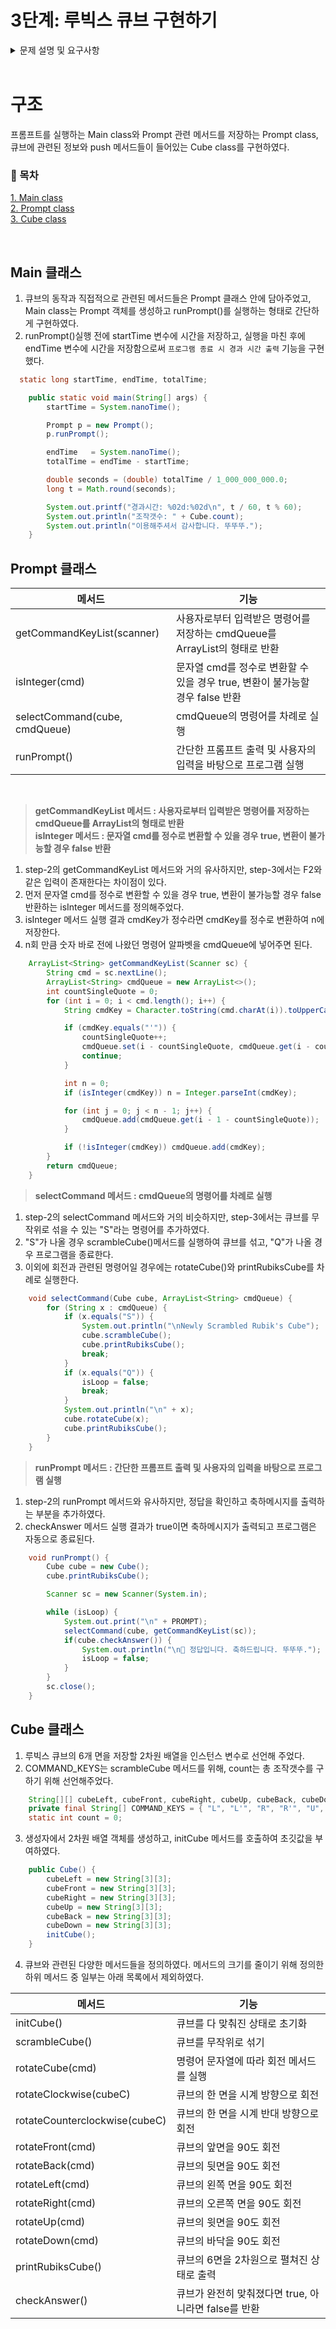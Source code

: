 # 3단계: 루빅스 큐브 구현하기

<details>
<summary> 문제 설명 및 요구사항 </summary>

## 문제 설명

- 큐브는 W, B, G, Y, O, R의 6가지 색깔을 가지고 있다.
- 입력: 각 조작법을 한 줄로 입력받는다.
- 출력: 큐브의 6면을 펼친 상태로 출력한다.
- Q를 입력받으면 프로그램을 종료하고, 조작 받은 명령의 갯수를 출력시킨다.

<br/>

## 큐브의 초기 상태

```
                B B B
                B B B
                B B B

 W W W     O O O     G G G     Y Y Y
 W W W     O O O     G G G     Y Y Y
 W W W     O O O     G G G     Y Y Y

                R R R
                R R R
                R R R
```

## 프로그램 예시

```
(초기 상태 출력)

CUBE> FRR'U2R

F
(큐브상태)

R
(큐브상태)

...

R
(큐브상태)

CUBE> Q
경과시간: 00:31 //추가 구현 항목
조작갯수: 6
이용해주셔서 감사합니다. 뚜뚜뚜.
```

## 추가 구현 기능

- 프로그램 종료 시 경과 시간 출력
- 큐브의 무작위 섞기 기능
- 모든 면을 맞추면 축하 메시지와 함께 프로그램을 자동 종료

<br/>

## 3단계 코딩 요구사항

- 가능한 한 커밋을 자주 하고 구현의 의미가 명확하게 전달되도록 커밋 메시지를 작성할 것
- 함수나 메소드는 한 번에 한 가지 일을 하고 가능하면 20줄이 넘지 않도록 구현한다.
- 함수나 메소드의 들여쓰기를 가능하면 적게(3단계까지만) 할 수 있도록 노력해 본다.

```
function main() {
      for() { // 들여쓰기 1단계
          if() { // 들여쓰기 2단계
              return; // 들여쓰기 3단계
          }
      }
  }
```

</details>

<br/>

# 구조

프롬프트를 실행하는 Main class와 Prompt 관련 메서드를 저장하는 Prompt class, 큐브에 관련된 정보와 push 메서드들이 들어있는 Cube class를 구현하였다.

### 📑 목차

[1. Main class](#Main-클래스)  
[2. Prompt class](#Prompt-클래스)  
[3. Cube class](#Cube-클래스)

<br/>

## Main 클래스

1. 큐브의 동작과 직접적으로 관련된 메서드들은 Prompt 클래스 안에 담아주었고, Main class는 Prompt 객체를 생성하고 runPrompt()를 실행하는 형태로 간단하게 구현하였다.
2. runPrompt()실행 전에 startTime 변수에 시간을 저장하고, 실행을 마친 후에 endTime 변수에 시간을 저장함으로써 `프로그램 종료 시 경과 시간 출력` 기능을 구현했다.

```java
  static long startTime, endTime, totalTime;

    public static void main(String[] args) {
        startTime = System.nanoTime();

        Prompt p = new Prompt();
        p.runPrompt();

        endTime   = System.nanoTime();
        totalTime = endTime - startTime;

        double seconds = (double) totalTime / 1_000_000_000.0;
        long t = Math.round(seconds);

        System.out.printf("경과시간: %02d:%02d\n", t / 60, t % 60);
        System.out.println("조작갯수: " + Cube.count);
        System.out.println("이용해주셔서 감사합니다. 뚜뚜뚜.");
    }
```

## Prompt 클래스

| 메서드                        | 기능                                                                          |
| ----------------------------- | ----------------------------------------------------------------------------- |
| getCommandKeyList(scanner)    | 사용자로부터 입력받은 명령어를 저장하는 cmdQueue를 ArrayList의 형태로 반환    |
| isInteger(cmd)                | 문자열 cmd를 정수로 변환할 수 있을 경우 true, 변환이 불가능할 경우 false 반환 |
| selectCommand(cube, cmdQueue) | cmdQueue의 명령어를 차례로 실행                                               |
| runPrompt()                   | 간단한 프롬프트 출력 및 사용자의 입력을 바탕으로 프로그램 실행                |

<br/>

> **getCommandKeyList 메서드 : 사용자로부터 입력받은 명령어를 저장하는 cmdQueue를 ArrayList의 형태로 반환**  
> **isInteger 메서드 : 문자열 cmd를 정수로 변환할 수 있을 경우 true, 변환이 불가능할 경우 false 반환**

1. step-2의 getCommandKeyList 메서드와 거의 유사하지만, step-3에서는 F2와 같은 입력이 존재한다는 차이점이 있다.
2. 먼저 문자열 cmd를 정수로 변환할 수 있을 경우 true, 변환이 불가능할 경우 false 반환하는 isInteger 메서드를 정의해주었다.
3. isInteger 메서드 실행 결과 cmdKey가 정수라면 cmdKey를 정수로 변환하여 n에 저장한다.
4. n회 만큼 숫자 바로 전에 나왔던 명령어 알파벳을 cmdQueue에 넣어주면 된다.

```java
    ArrayList<String> getCommandKeyList(Scanner sc) {
        String cmd = sc.nextLine();
        ArrayList<String> cmdQueue = new ArrayList<>();
        int countSingleQuote = 0;
        for (int i = 0; i < cmd.length(); i++) {
            String cmdKey = Character.toString(cmd.charAt(i)).toUpperCase();

            if (cmdKey.equals("'")) {
                countSingleQuote++;
                cmdQueue.set(i - countSingleQuote, cmdQueue.get(i - countSingleQuote) + "'");
                continue;
            }

            int n = 0;
            if (isInteger(cmdKey)) n = Integer.parseInt(cmdKey);

            for (int j = 0; j < n - 1; j++) {
                cmdQueue.add(cmdQueue.get(i - 1 - countSingleQuote));
            }

            if (!isInteger(cmdKey)) cmdQueue.add(cmdKey);
        }
        return cmdQueue;
    }
```

> **selectCommand 메서드 : cmdQueue의 명령어를 차례로 실행**

1. step-2의 selectCommand 메서드와 거의 비슷하지만, step-3에서는 큐브를 무작위로 섞을 수 있는 "S"라는 명령어를 추가하였다.
2. "S"가 나올 경우 scrambleCube()메서드를 실행하여 큐브를 섞고, "Q"가 나올 경우 프로그램을 종료한다.
3. 이외에 회전과 관련된 명령어일 경우에는 rotateCube()와 printRubiksCube를 차례로 실행한다.

```java
    void selectCommand(Cube cube, ArrayList<String> cmdQueue) {
        for (String x : cmdQueue) {
            if (x.equals("S")) {
                System.out.println("\nNewly Scrambled Rubik's Cube");
                cube.scrambleCube();
                cube.printRubiksCube();
                break;
            }
            if (x.equals("Q")) {
                isLoop = false;
                break;
            }
            System.out.println("\n" + x);
            cube.rotateCube(x);
            cube.printRubiksCube();
        }
    }
```

> **runPrompt 메서드 : 간단한 프롬프트 출력 및 사용자의 입력을 바탕으로 프로그램 실행**

1. step-2의 runPrompt 메서드와 유사하지만, 정답을 확인하고 축하메시지를 출력하는 부분을 추가하였다.
2. checkAnswer 메서드 실행 결과가 true이면 축하메시지가 출력되고 프로그램은 자동으로 종료된다.

```java
    void runPrompt() {
        Cube cube = new Cube();
        cube.printRubiksCube();

        Scanner sc = new Scanner(System.in);

        while (isLoop) {
            System.out.print("\n" + PROMPT);
            selectCommand(cube, getCommandKeyList(sc));
            if(cube.checkAnswer()) {
                System.out.println("\n🎉 정답입니다. 축하드립니다. 뚜뚜뚜.");
                isLoop = false;
            }
        }
        sc.close();
    }
```

## Cube 클래스

1. 루빅스 큐브의 6개 면을 저장할 2차원 배열을 인스턴스 변수로 선언해 주었다.
2. COMMAND_KEYS는 scrambleCube 메서드를 위해, count는 총 조작갯수를 구하기 위해 선언해주었다.

```java
    String[][] cubeLeft, cubeFront, cubeRight, cubeUp, cubeBack, cubeDown;
    private final String[] COMMAND_KEYS = { "L", "L'", "R", "R'", "U", "U'", "D", "D'", "F", "F'", "B", "B'" };
    static int count = 0;
```

3. 생성자에서 2차원 배열 객체를 생성하고, initCube 메서드를 호출하여 초깃값을 부여하였다.

```java
    public Cube() {
        cubeLeft = new String[3][3];
        cubeFront = new String[3][3];
        cubeRight = new String[3][3];
        cubeUp = new String[3][3];
        cubeBack = new String[3][3];
        cubeDown = new String[3][3];
        initCube();
    }
```

4. 큐브와 관련된 다양한 메서드들을 정의하였다. 메서드의 크기를 줄이기 위해 정의한 하위 메서드 중 일부는 아래 목록에서 제외하였다.

| 메서드                        | 기능                                                 |
| ----------------------------- | ---------------------------------------------------- |
| initCube()                    | 큐브를 다 맞춰진 상태로 초기화                       |
| scrambleCube()                | 큐브를 무작위로 섞기                                 |
| rotateCube(cmd)               | 명령어 문자열에 따라 회전 메서드를 실행              |
| rotateClockwise(cubeC)        | 큐브의 한 면을 시계 방향으로 회전                    |
| rotateCounterclockwise(cubeC) | 큐브의 한 면을 시계 반대 방향으로 회전               |
| rotateFront(cmd)              | 큐브의 앞면을 90도 회전                              |
| rotateBack(cmd)               | 큐브의 뒷면을 90도 회전                              |
| rotateLeft(cmd)               | 큐브의 왼쪽 면을 90도 회전                           |
| rotateRight(cmd)              | 큐브의 오른쪽 면을 90도 회전                         |
| rotateUp(cmd)                 | 큐브의 윗면을 90도 회전                              |
| rotateDown(cmd)               | 큐브의 바닥을 90도 회전                              |
| printRubiksCube()             | 큐브의 6면을 2차원으로 펼쳐진 상태로 출력            |
| checkAnswer()                 | 큐브가 완전히 맞춰졌다면 true, 아니라면 false를 반환 |
